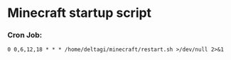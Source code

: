 # Minecraft startup script

### Cron Job: 
```0 0,6,12,18 * * * /home/deltagi/minecraft/restart.sh >/dev/null 2>&1```
